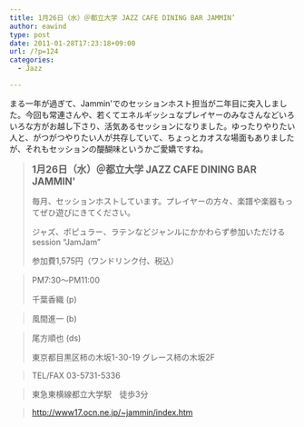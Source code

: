 ```yaml
---
title: 1月26日（水）＠都立大学 JAZZ CAFE DINING BAR JAMMIN’
author: eawind
type: post
date: 2011-01-28T17:23:18+09:00
url: /?p=124
categories:
  - Jazz

---
```

まる一年が過ぎて、Jammin'でのセッションホスト担当が二年目に突入しました。今回も常連さんや、若くてエネルギッシュなプレイヤーのみなさんなどいろいろな方がお越し下さり、活気あるセッションになりました。ゆったりやりたい人と、がつがつやりたい人が共存していて、ちょっとカオスな場面もありましたが、それもセッションの醍醐味というかご愛嬌ですね。

> **<big>1月26日（水）＠都立大学 JAZZ CAFE DINING BAR JAMMIN'</big>**
> 
> 毎月、セッションホストしています。プレイヤーの方々、楽譜や楽器もってぜひ遊びにきてください。
> 
> ジャズ、ポピュラー、ラテンなどジャンルにかかわらず参加いただけるsession &#8220;JamJam&#8221;
> 
> 参加費1,575円（ワンドリンク付、税込）
  
> PM7:30〜PM11:00
> 
> 千葉香織 (p)
  
> 風間進一 (b)
  
> 尾方順也 (ds)
> 
> 東京都目黒区柿の木坂1-30-19 グレース柿の木坂2F
  
> TEL/FAX 03-5731-5336
  
> 東急東横線都立大学駅　徒歩3分
  
> http://www17.ocn.ne.jp/~jammin/index.htm
